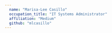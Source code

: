 ```yaml
---
  name: "Marisa-Lee Casillo"
  occupation_title: "IT Systems Administrator"
  affiliation: "Medium"
  github: "mlcasillo"
---
```

